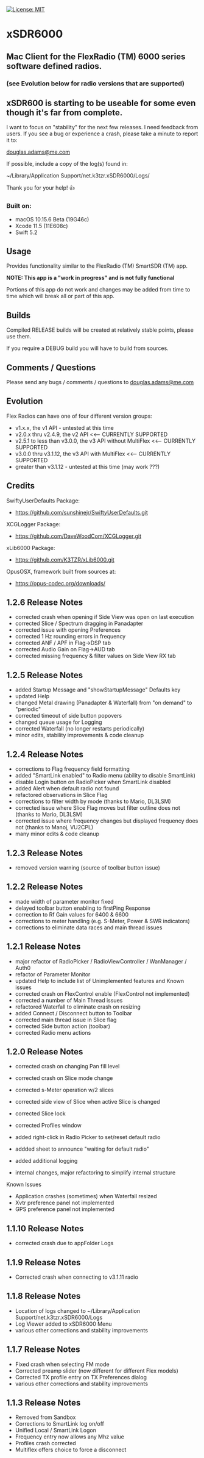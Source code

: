 [![License: MIT](https://img.shields.io/badge/License-MIT-yellow.svg)](https://en.wikipedia.org/wiki/MIT_License)

# xSDR6000
## Mac Client for the FlexRadio (TM) 6000 series software defined radios.
###      (see Evolution below for radio versions that are supported)




##         xSDR600 is starting to be useable for some even though it's far from complete.

I want to focus on "stability" for the next few releases. I need feedback from users. If you see a bug or experience a crash, please take a minute to report it to:

douglas.adams@me.com

If possible, include a copy of the log(s) found in:

~/Library/Application Support/net.k3tzr.xSDR6000/Logs/

Thank you for your help! 👍





### Built on:

*  macOS 10.15.6 Beta (19G46c)
*  Xcode 11.5 (11E608c)
*  Swift 5.2


## Usage

Provides functionality similar to the FlexRadio (TM) SmartSDR (TM) app.

**NOTE: This app is a "work in progress" and is not fully functional**  

Portions of this app do not work and changes may be added from time to time which will break all or part of this app.  


## Builds

Compiled RELEASE builds will be created at relatively stable points, please use them.  

If you require a DEBUG build you will have to build from sources. 


## Comments / Questions

Please send any bugs / comments / questions to douglas.adams@me.com


## Evolution

Flex Radios can have one of four different version groups:
*  v1.x.x, the v1 API - untested at this time
*  v2.0.x thru v2.4.9, the v2 API <<-- CURRENTLY SUPPORTED
*  v2.5.1 to less than v3.0.0, the v3 API without MultiFlex <<-- CURRENTLY SUPPORTED
*  v3.0.0 thru v3.1.12, the v3 API with MultiFlex <<-- CURRENTLY SUPPORTED
*  greater than v3.1.12 - untested at this time (may work ???)


## Credits

SwiftyUserDefaults Package:

* https://github.com/sunshinejr/SwiftyUserDefaults.git

XCGLogger Package:

* https://github.com/DaveWoodCom/XCGLogger.git

xLib6000 Package:

* https://github.com/K3TZR/xLib6000.git

OpusOSX, framework built from sources at:

* https://opus-codec.org/downloads/


## 1.2.6 Release Notes

* corrected crash when opening if Side View was open on last execution
* corrected Slice / Spectrum dragging in Panadapter
* corrected issue with opening Preferences
* corrected 1 Hz rounding errors in frequency
* corrected ANF / APF in Flag->DSP tab
* corrected Audio Gain on Flag->AUD tab
* corrected missing frequency & filter values on Side View RX tab


## 1.2.5 Release Notes

* added Startup Message and "showStartupMessage" Defaults key
* updated Help
* changed Metal drawing (Panadapter & Waterfall) from "on demand" to "periodic"
* corrected timeout of side button popovers
* changed queue usage for Logging
* corrected Waterfall (no longer restarts periodically)
* minor edits, stability improvements & code cleanup


## 1.2.4 Release Notes

* corrections to Flag frequency field formatting
* added "SmartLink enabled" to Radio menu (ability to disable SmartLink)
* disable Login button on RadioPicker when SmartLink disabled
* added Alert when default radio not found
* refactored observations in Slice Flag
* corrections to filter width by mode (thanks to Mario, DL3LSM)
* corrected issue where Slice Flag moves but filter outline does not (thanks to Mario, DL3LSM)
* corrected issue where frequency changes but displayed frequency does not (thanks to Manoj, VU2CPL)
* many minor edits & code cleanup


## 1.2.3 Release Notes

* removed version warning (source of toolbar button issue)


## 1.2.2 Release Notes

* made width of parameter monitor fixed
* delayed toolbar button enabling to firstPing Response
* correction to Rf Gain values for 6400 & 6600
* corrections to meter handling (e.g. S-Meter, Power & SWR indicators)
* corrections to eliminate data races and main thread issues


## 1.2.1 Release Notes

* major refactor of RadioPicker / RadioViewController / WanManager / Auth0
* refactor of Parameter Monitor
* updated Help to include list of Unimplemented features and Known issues
* corrected crash on FlexControl enable (FlexControl not implemented)
* corrected a number of Main Thread issues
* refactored Waterfall to eliminate crash on resizing
* added Connect / Disconnect button to Toolbar
* corrected main thread issue in Slice flag
* corrected Side button action (toolbar)
* corrected Radio menu actions


## 1.2.0 Release Notes

* corrected crash on changing Pan fill level
* corrected crash on Slice mode change
* corrected s-Meter operation w/2 slices
* corrected side view of Slice when active Slice is changed
* corrected Slice lock
* corrected Profiles window
* added right-click in Radio Picker to set/reset default radio
* addded sheet to announce "waiting for default radio"
* added additional logging

* internal changes, major refactoring to simplify internal structure

Known Issues

* Application crashes (sometimes) when Waterfall resized
* Xvtr preference panel not implemented
* GPS preference panel not implemented

## 1.1.10 Release Notes

* corrected crash due to appFolder Logs 

## 1.1.9 Release Notes

* Corrected crash when connecting to v3.1.11 radio

## 1.1.8 Release Notes

* Location of logs changed to ~/Library/Application Support/net.k3tzr.xSDR6000/Logs
* Log Viewer added to xSDR6000 Menu
* various other corrections and stability improvements

## 1.1.7 Release Notes

* Fixed crash when selecting FM mode
* Corrected preamp slider (now different for different Flex models)
* Corrected TX profile entry on TX Preferences dialog
* various other corrections and stability improvements

## 1.1.3 Release Notes

* Removed from Sandbox
* Corrections to SmartLink log on/off
* Unified Local / SmartLink Logon
* Frequency entry now allows any Mhz value
* Profiles crash corrected
* Multiflex offers choice to force a disconnect




